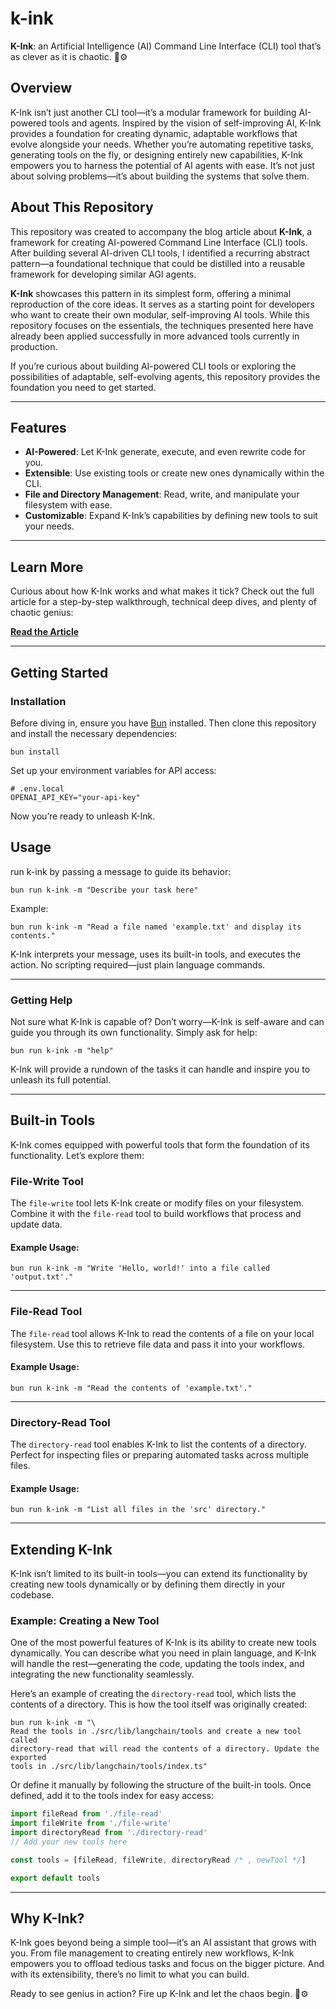 # k-ink

**K-Ink**: an Artificial Intelligence (AI) Command Line Interface (CLI) tool
that’s as clever as it is chaotic. 🤖⚙️

## Overview

K-Ink isn’t just another CLI tool—it’s a modular framework for building
AI-powered tools and agents. Inspired by the vision of self-improving AI, K-Ink
provides a foundation for creating dynamic, adaptable workflows that evolve
alongside your needs. Whether you’re automating repetitive tasks, generating
tools on the fly, or designing entirely new capabilities, K-Ink empowers you to
harness the potential of AI agents with ease. It’s not just about solving
problems—it’s about building the systems that solve them.


## About This Repository

This repository was created to accompany the blog article about **K-Ink**, a
framework for creating AI-powered Command Line Interface (CLI) tools. After
building several AI-driven CLI tools, I identified a recurring abstract
pattern—a foundational technique that could be distilled into a reusable
framework for developing similar AGI agents.

**K-Ink** showcases this pattern in its simplest form, offering a minimal
reproduction of the core ideas. It serves as a starting point for developers who
want to create their own modular, self-improving AI tools. While this repository
focuses on the essentials, the techniques presented here have already been
applied successfully in more advanced tools currently in production.

If you’re curious about building AI-powered CLI tools or exploring the
possibilities of adaptable, self-evolving agents, this repository provides the
foundation you need to get started.


---

## Features

- **AI-Powered**: Let K-Ink generate, execute, and even rewrite code for you.
- **Extensible**: Use existing tools or create new ones dynamically within the
  CLI.
- **File and Directory Management**: Read, write, and manipulate your filesystem
  with ease.
- **Customizable**: Expand K-Ink’s capabilities by defining new tools to suit
  your needs.

---

## Learn More

Curious about how K-Ink works and what makes it tick? Check out the full article
for a step-by-step walkthrough, technical deep dives, and plenty of chaotic
genius:

[**Read the Article**](https://blog.hox.io/articles/2024-12-10)

---

## Getting Started

### Installation

Before diving in, ensure you have [Bun](https://bun.sh/) installed. Then clone
this repository and install the necessary dependencies:

```shell
bun install
```

Set up your environment variables for API access:

```env
# .env.local
OPENAI_API_KEY="your-api-key"
```

Now you’re ready to unleash K-Ink.

## Usage

run k-ink by passing a message to guide its behavior:

```shell
bun run k-ink -m "Describe your task here"
```

Example:

```shell
bun run k-ink -m "Read a file named 'example.txt' and display its contents."
```

K-Ink interprets your message, uses its built-in tools, and executes the action.
No scripting required—just plain language commands.

---

### Getting Help

Not sure what K-Ink is capable of? Don’t worry—K-Ink is self-aware and can guide
you through its own functionality. Simply ask for help:

```shell
bun run k-ink -m "help"
```

K-Ink will provide a rundown of the tasks it can handle and inspire you to
unleash its full potential.

---

## Built-in Tools

K-Ink comes equipped with powerful tools that form the foundation of its
functionality. Let’s explore them:

### File-Write Tool

The `file-write` tool lets K-Ink create or modify files on your filesystem.
Combine it with the `file-read` tool to build workflows that process and update
data.

#### Example Usage:

```shell
bun run k-ink -m "Write 'Hello, world!' into a file called 'output.txt'."
```

---

### File-Read Tool

The `file-read` tool allows K-Ink to read the contents of a file on your local
filesystem. Use this to retrieve file data and pass it into your workflows.

#### Example Usage:

```shell
bun run k-ink -m "Read the contents of 'example.txt'."
```

---

### Directory-Read Tool

The `directory-read` tool enables K-Ink to list the contents of a directory.
Perfect for inspecting files or preparing automated tasks across multiple files.

#### Example Usage:

```shell
bun run k-ink -m "List all files in the 'src' directory."
```

---

## Extending K-Ink

K-Ink isn’t limited to its built-in tools—you can extend its functionality by
creating new tools dynamically or by defining them directly in your codebase.

### Example: Creating a New Tool

One of the most powerful features of K-Ink is its ability to create new tools
dynamically. You can describe what you need in plain language, and K-Ink will
handle the rest—generating the code, updating the tools index, and integrating
the new functionality seamlessly.

Here’s an example of creating the `directory-read` tool, which lists the
contents of a directory. This is how the tool itself was originally created:

```shell
bun run k-ink -m "\
Read the tools in ./src/lib/langchain/tools and create a new tool called
directory-read that will read the contents of a directory. Update the exported
tools in ./src/lib/langchain/tools/index.ts"
```

Or define it manually by following the structure of the built-in tools. Once
defined, add it to the tools index for easy access:

```typescript
import fileRead from './file-read'
import fileWrite from './file-write'
import directoryRead from './directory-read'
// Add your new tools here

const tools = [fileRead, fileWrite, directoryRead /* , newTool */]

export default tools
```

---

## Why K-Ink?

K-Ink goes beyond being a simple tool—it’s an AI assistant that grows with you.
From file management to creating entirely new workflows, K-Ink empowers you to
offload tedious tasks and focus on the bigger picture. And with its
extensibility, there’s no limit to what you can build.

Ready to see genius in action? Fire up K-Ink and let the chaos begin. 🤖⚙️